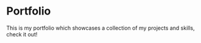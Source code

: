 # Portfolio
This is my portfolio which showcases a collection of my projects and skills, check it out!
